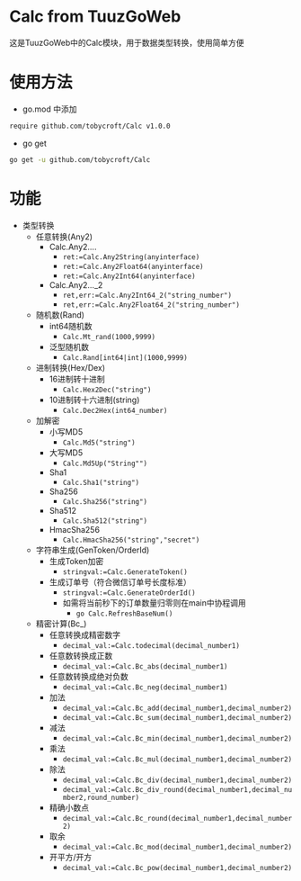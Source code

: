 # Calc from TuuzGoWeb

这是TuuzGoWeb中的Calc模块，用于数据类型转换，使用简单方便

# 使用方法

- go.mod 中添加

```bash
require github.com/tobycroft/Calc v1.0.0
```

- go get

```bash
go get -u github.com/tobycroft/Calc
```

# 功能

- 类型转换
    - 任意转换(Any2)
        - Calc.Any2....
            - ```ret:=Calc.Any2String(anyinterface)```
            - ```ret:=Calc.Any2Float64(anyinterface)```
            - ```ret:=Calc.Any2Int64(anyinterface)```
        - Calc.Any2..._2
            - ```ret,err:=Calc.Any2Int64_2("string_number")```
            - ```ret,err:=Calc.Any2Float64_2("string_number")```
    - 随机数(Rand)
        - int64随机数
            - ```Calc.Mt_rand(1000,9999)```
        - 泛型随机数
            - ```Calc.Rand[int64|int](1000,9999)```
    - 进制转换(Hex/Dex)
        - 16进制转十进制
            - ```Calc.Hex2Dec("string")```
        - 10进制转十六进制(string)
            - ```Calc.Dec2Hex(int64_number)```
    - 加解密
        - 小写MD5
            - ```Calc.Md5("string")```
        - 大写MD5
            - ```Calc.Md5Up("String"")```
        - Sha1
            - ```Calc.Sha1("string")```
        - Sha256
            - ```Calc.Sha256("string")```
        - Sha512
            - ```Calc.Sha512("string")```
        - HmacSha256
            - ```Calc.HmacSha256("string","secret")```
    - 字符串生成(GenToken/OrderId)
        - 生成Token加密
            - ```stringval:=Calc.GenerateToken()```
        - 生成订单号（符合微信订单号长度标准）
            - ```stringval:=Calc.GenerateOrderId()```
            - 如需将当前秒下的订单数量归零则在main中协程调用
                - ```go Calc.RefreshBaseNum()```
    - 精密计算(Bc_)
        - 任意转换成精密数字
            - ```decimal_val:=Calc.todecimal(decimal_number1)```
        - 任意数转换成正数
            - ```decimal_val:=Calc.Bc_abs(decimal_number1)```
        - 任意数转换成绝对负数
            - ```decimal_val:=Calc.Bc_neg(decimal_number1)```
        - 加法
            - ```decimal_val:=Calc.Bc_add(decimal_number1,decimal_number2)```
            - ```decimal_val:=Calc.Bc_sum(decimal_number1,decimal_number2)```
        - 减法
            - ```decimal_val:=Calc.Bc_min(decimal_number1,decimal_number2)```
        - 乘法
            - ```decimal_val:=Calc.Bc_mul(decimal_number1,decimal_number2)```
        - 除法
            - ```decimal_val:=Calc.Bc_div(decimal_number1,decimal_number2)```
            - ```decimal_val:=Calc.Bc_div_round(decimal_number1,decimal_number2,round_number)```
        - 精确小数点
            - ```decimal_val:=Calc.Bc_round(decimal_number1,decimal_number2)```
        - 取余
            - ```decimal_val:=Calc.Bc_mod(decimal_number1,decimal_number2)```
        - 开平方/开方
            - ```decimal_val:=Calc.Bc_pow(decimal_number1,decimal_number2)```